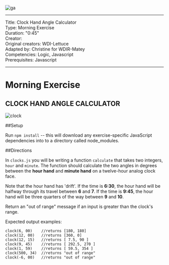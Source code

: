 ![ga](http://mobbook.generalassemb.ly/ga_cog.png)

---
Title: Clock Hand Angle Calculator <br>
Type: Morning Exercise<br>
Duration: "0:45"<br>
Creator:<br>
    Original creators: WDI-Lettuce<br>
    Adapted by: Christine for WDIR-Matey<br>
Competencies: Logic, Javascript<br>
Prerequisites: Javascript <br>

---

# Morning Exercise

## CLOCK HAND ANGLE CALCULATOR

![clock](http://orpheogroup.com/wp-content/uploads/2014/10/grand-central-clock-crop.jpg)

##Setup

Run `npm install` -- this will download any exercise-specific JavaScript dependencies into to a directory called node_modules.

##Directions

In `clocks.js` you will be writing a function `calculate` that takes two integers, `hour` and `minute`. The function should calculate the two angles in degrees between the **hour hand** and **minute hand** on a twelve-hour analog clock face.

Note that the hour hand has 'drift'. If the time is **6:30**, the hour hand will be halfway through its travel between **6** and **7**. If the time is **9:45**, the hour hand will be three quarters of the way between **9** and **10**.

Return an "out of range" message if an input is greater than the clock's range.

Expected output examples:

```
clock(6, 00)    //returns [180, 180]
clock(12, 00)   //returns [360, 0]
clock(12, 15)   //returns [ 7.5, 90 ]
clock(9, 45)    //returns [ 292.5, 270 ]
clock(1, 59)    //returns [ 59.5, 354 ]
clock(500, 34)  //returns "out of range"
clock(-6, 00)   //returns "out of range"
```

<!-- ### Testing Your Work

A set of automated tests, written in the [Mocha.js](https://mochajs.org/)
testing framework, has been provided for you with this assignment.
To run these tests, type `npm test` into the console from the root directory
of this repo. Test your work regularly, and read the feedback from the tests
carefully -- it may give you a clue about what to do next.
 -->